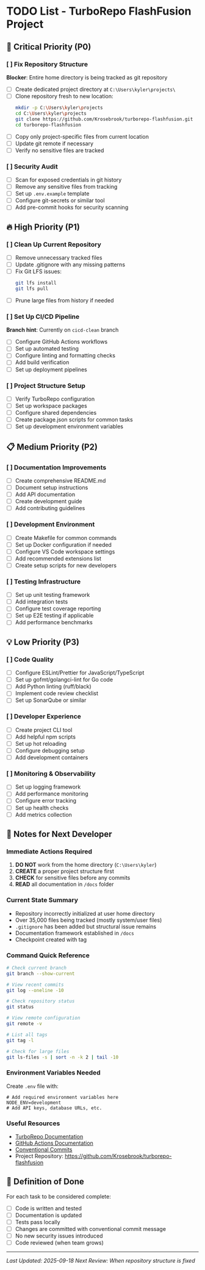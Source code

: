 # TODO List - TurboRepo FlashFusion Project

## 🚨 Critical Priority (P0)

### [ ] Fix Repository Structure
**Blocker**: Entire home directory is being tracked as git repository
- [ ] Create dedicated project directory at `C:\Users\kyler\projects\`
- [ ] Clone repository fresh to new location:
  ```bash
  mkdir -p C:\Users\kyler\projects
  cd C:\Users\kyler\projects
  git clone https://github.com/Krosebrook/turborepo-flashfusion.git
  cd turborepo-flashfusion
  ```
- [ ] Copy only project-specific files from current location
- [ ] Update git remote if necessary
- [ ] Verify no sensitive files are tracked

### [ ] Security Audit
- [ ] Scan for exposed credentials in git history
- [ ] Remove any sensitive files from tracking
- [ ] Set up `.env.example` template
- [ ] Configure git-secrets or similar tool
- [ ] Add pre-commit hooks for security scanning

## 🔥 High Priority (P1)

### [ ] Clean Up Current Repository
- [ ] Remove unnecessary tracked files
- [ ] Update .gitignore with any missing patterns
- [ ] Fix Git LFS issues:
  ```bash
  git lfs install
  git lfs pull
  ```
- [ ] Prune large files from history if needed

### [ ] Set Up CI/CD Pipeline
**Branch hint**: Currently on `cicd-clean` branch
- [ ] Configure GitHub Actions workflows
- [ ] Set up automated testing
- [ ] Configure linting and formatting checks
- [ ] Add build verification
- [ ] Set up deployment pipelines

### [ ] Project Structure Setup
- [ ] Verify TurboRepo configuration
- [ ] Set up workspace packages
- [ ] Configure shared dependencies
- [ ] Create package.json scripts for common tasks
- [ ] Set up development environment variables

## 📋 Medium Priority (P2)

### [ ] Documentation Improvements
- [ ] Create comprehensive README.md
- [ ] Document setup instructions
- [ ] Add API documentation
- [ ] Create development guide
- [ ] Add contributing guidelines

### [ ] Development Environment
- [ ] Create Makefile for common commands
- [ ] Set up Docker configuration if needed
- [ ] Configure VS Code workspace settings
- [ ] Add recommended extensions list
- [ ] Create setup scripts for new developers

### [ ] Testing Infrastructure
- [ ] Set up unit testing framework
- [ ] Add integration tests
- [ ] Configure test coverage reporting
- [ ] Set up E2E testing if applicable
- [ ] Add performance benchmarks

## 💡 Low Priority (P3)

### [ ] Code Quality
- [ ] Configure ESLint/Prettier for JavaScript/TypeScript
- [ ] Set up gofmt/golangci-lint for Go code
- [ ] Add Python linting (ruff/black)
- [ ] Implement code review checklist
- [ ] Set up SonarQube or similar

### [ ] Developer Experience
- [ ] Create project CLI tool
- [ ] Add helpful npm scripts
- [ ] Set up hot reloading
- [ ] Configure debugging setup
- [ ] Add development containers

### [ ] Monitoring & Observability
- [ ] Set up logging framework
- [ ] Add performance monitoring
- [ ] Configure error tracking
- [ ] Set up health checks
- [ ] Add metrics collection

## 📝 Notes for Next Developer

### Immediate Actions Required
1. **DO NOT** work from the home directory (`C:\Users\kyler`)
2. **CREATE** a proper project structure first
3. **CHECK** for sensitive files before any commits
4. **READ** all documentation in `/docs` folder

### Current State Summary
- Repository incorrectly initialized at user home directory
- Over 35,000 files being tracked (mostly system/user files)
- `.gitignore` has been added but structural issue remains
- Documentation framework established in `/docs`
- Checkpoint created with tag

### Command Quick Reference
```bash
# Check current branch
git branch --show-current

# View recent commits
git log --oneline -10

# Check repository status
git status

# View remote configuration
git remote -v

# List all tags
git tag -l

# Check for large files
git ls-files -s | sort -n -k 2 | tail -10
```

### Environment Variables Needed
Create `.env` file with:
```
# Add required environment variables here
NODE_ENV=development
# Add API keys, database URLs, etc.
```

### Useful Resources
- [TurboRepo Documentation](https://turbo.build/repo/docs)
- [GitHub Actions Documentation](https://docs.github.com/en/actions)
- [Conventional Commits](https://www.conventionalcommits.org/)
- Project Repository: https://github.com/Krosebrook/turborepo-flashfusion

## 🎯 Definition of Done
For each task to be considered complete:
- [ ] Code is written and tested
- [ ] Documentation is updated
- [ ] Tests pass locally
- [ ] Changes are committed with conventional commit message
- [ ] No new security issues introduced
- [ ] Code reviewed (when team grows)

---
*Last Updated: 2025-09-18*
*Next Review: When repository structure is fixed*